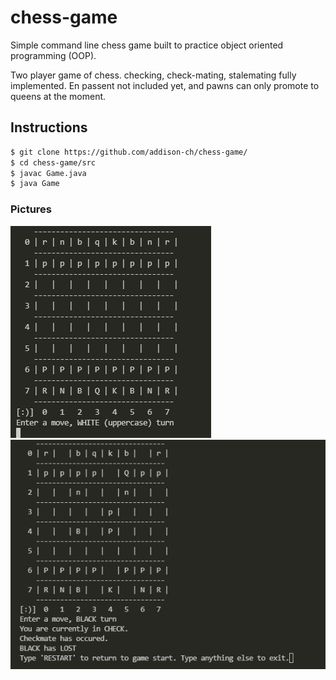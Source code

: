 # chess-game
Simple command line chess game built to practice object oriented programming (OOP).

Two player game of chess. checking, check-mating, stalemating fully implemented. En passent not included yet, and pawns can only promote to queens at the moment. 

## Instructions
```sh
$ git clone https://github.com/addison-ch/chess-game/
$ cd chess-game/src
$ javac Game.java
$ java Game
```

### Pictures
![Screenshot](screenshots/start.png)
![Screenshot](screenshots/checkmate.png)


